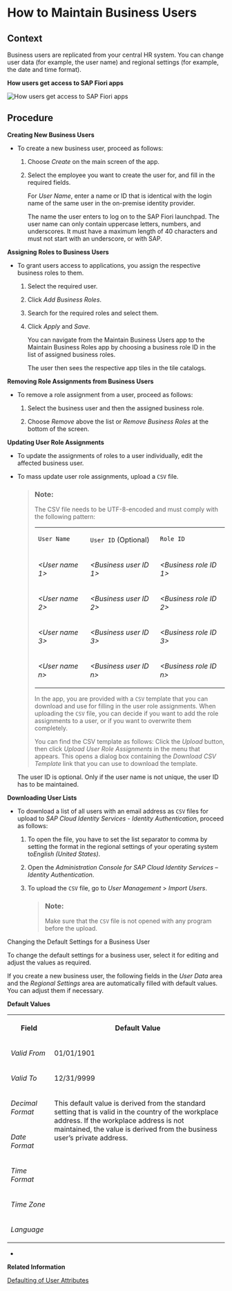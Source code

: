 <!-- loiodb1d0b4119d74dc6970adde9c85069b4 -->

# How to Maintain Business Users



<a name="loiodb1d0b4119d74dc6970adde9c85069b4__HowToMaintainBusinessUsers_context"/>

## Context

Business users are replicated from your central HR system. You can change user data \(for example, the user name\) and regional settings \(for example, the date and time format\).

  
  
**How users get access to SAP Fiori apps**

![](images/How_users_get_access_to_SAP_Fiori_apps_9ff1771.png "How users get access to SAP Fiori apps")



<a name="loiodb1d0b4119d74dc6970adde9c85069b4__HowToMaintainBusinessUsers_steps"/>

## Procedure

**Creating New Business Users**

-   To create a new business user, proceed as follows:

    1.  Choose *Create* on the main screen of the app.

    2.  Select the employee you want to create the user for, and fill in the required fields.

        For *User Name*, enter a name or ID that is identical with the login name of the same user in the on-premise identity provider.

        The name the user enters to log on to the SAP Fiori launchpad. The user name can only contain uppercase letters, numbers, and underscores. It must have a maximum length of 40 characters and must not start with an underscore, or with SAP.



**Assigning Roles to Business Users**

-   To grant users access to applications, you assign the respective business roles to them.

    1.  Select the required user.

    2.  Click *Add Business Roles*.

    3.  Search for the required roles and select them.

    4.  Click *Apply* and *Save*.

        You can navigate from the Maintain Business Users app to the Maintain Business Roles app by choosing a business role ID in the list of assigned business roles.

        The user then sees the respective app tiles in the tile catalogs.



**Removing Role Assignments from Business Users**

-   To remove a role assignment from a user, proceed as follows:

    1.  Select the business user and then the assigned business role.

    2.  Choose *Remove* above the list or *Remove Business Roles* at the bottom of the screen.



**Updating User Role Assignments**

-   To update the assignments of roles to a user individually, edit the affected business user.

-   To mass update user role assignments, upload a `CSV` file.

    > ### Note:  
    > The CSV file needs to be UTF-8-encoded and must comply with the following pattern:
    > 
    > 
    > <table>
    > <tr>
    > <td valign="top">
    > 
    > `User Name` 
    > 
    > </td>
    > <td valign="top">
    > 
    > `User ID` \(Optional\)
    > 
    > </td>
    > <td valign="top">
    > 
    > `Role ID`
    > 
    > </td>
    > </tr>
    > <tr>
    > <td valign="top">
    > 
    > *<User name 1\>* 
    > 
    > </td>
    > <td valign="top">
    > 
    > *<Business user ID 1\>* 
    > 
    > </td>
    > <td valign="top">
    > 
    > *<Business role ID 1\>*
    > 
    > </td>
    > </tr>
    > <tr>
    > <td valign="top">
    > 
    > *<User name 2\>* 
    > 
    > </td>
    > <td valign="top">
    > 
    > *<Business user ID 2\>* 
    > 
    > </td>
    > <td valign="top">
    > 
    > *<Business role ID 2\>*
    > 
    > </td>
    > </tr>
    > <tr>
    > <td valign="top">
    > 
    > *<User name 3\>* 
    > 
    > </td>
    > <td valign="top">
    > 
    > *<Business user ID 3\>* 
    > 
    > </td>
    > <td valign="top">
    > 
    > *<Business role ID 3\>*
    > 
    > </td>
    > </tr>
    > <tr>
    > <td valign="top">
    > 
    > *<User name n\>* 
    > 
    > </td>
    > <td valign="top">
    > 
    > *<Business user ID n\>* 
    > 
    > </td>
    > <td valign="top">
    > 
    > *<Business role ID n\>* 
    > 
    > </td>
    > </tr>
    > </table>
    > 
    > In the app, you are provided with a `CSV` template that you can download and use for filling in the user role assignments. When uploading the `CSV` file, you can decide if you want to add the role assignments to a user, or if you want to overwrite them completely.
    > 
    > You can find the CSV template as follows: Click the *Upload* button, then click *Upload User Role Assignments* in the menu that appears. This opens a dialog box containing the *Download CSV Template* link that you can use to download the template.

    The user ID is optional. Only if the user name is not unique, the user ID has to be maintained.


**Downloading User Lists**

-   To download a list of all users with an email address as `CSV` files for upload to *SAP Cloud Identity Services - Identity Authentication*, proceed as follows:

    1.  To open the file, you have to set the list separator to comma by setting the format in the regional settings of your operating system to*English \(United States\)*.

    2.  Open the *Administration Console for SAP Cloud Identity Services – Identity Authentication*.

    3.  To upload the `CSV` file, go to *User Management* \> *Import Users*.

        > ### Note:  
        > Make sure that the `CSV` file is not opened with any program before the upload.



Changing the Default Settings for a Business User

To change the default settings for a business user, select it for editing and adjust the values as required.

If you create a new business user, the following fields in the *User Data* area and the *Regional Settings* area are automatically filled with default values. You can adjust them if necessary.

**Default Values**


<table>
<tr>
<th valign="top">

Field

</th>
<th valign="top">

Default Value

</th>
</tr>
<tr>
<td valign="top">

*Valid From*

</td>
<td valign="top">

01/01/1901

</td>
</tr>
<tr>
<td valign="top">

*Valid To*

</td>
<td valign="top">

12/31/9999

</td>
</tr>
<tr>
<td valign="top">

*Decimal Format*

</td>
<td valign="top" rowspan="5">

This default value is derived from the standard setting that is valid in the country of the workplace address. If the workplace address is not maintained, the value is derived from the business user’s private address.

</td>
</tr>
<tr>
<td valign="top">

*Date Format*

</td>
</tr>
<tr>
<td valign="top">

*Time Format*

</td>
</tr>
<tr>
<td valign="top">

*Time Zone*

</td>
</tr>
<tr>
<td valign="top">

*Language*

</td>
</tr>
</table>

-   
**Related Information**  


[Defaulting of User Attributes](https://launchpad.support.sap.com/#/notes/3089625)

